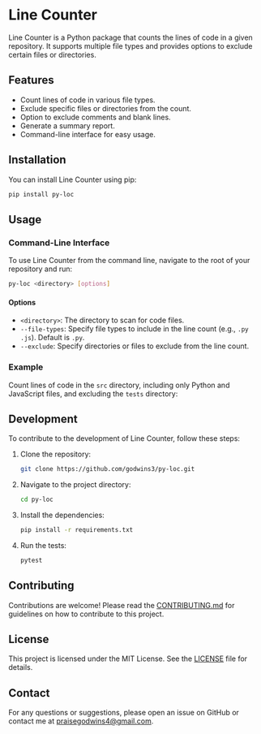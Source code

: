 # Line Counter

Line Counter is a Python package that counts the lines of code in a given repository. It supports multiple file types and provides options to exclude certain files or directories.

## Features

- Count lines of code in various file types.
- Exclude specific files or directories from the count.
- Option to exclude comments and blank lines.
- Generate a summary report.
- Command-line interface for easy usage.

## Installation

You can install Line Counter using pip:

```bash
pip install py-loc
```

## Usage

### Command-Line Interface

To use Line Counter from the command line, navigate to the root of your repository and run:

```bash
py-loc <directory> [options]
```

#### Options

- `<directory>`: The directory to scan for code files.
- `--file-types`: Specify file types to include in the line count (e.g., `.py .js`). Default is `.py`.
- `--exclude`: Specify directories or files to exclude from the line count.

### Example

Count lines of code in the `src` directory, including only Python and JavaScript files, and excluding the `tests` directory:

## Development

To contribute to the development of Line Counter, follow these steps:

1. Clone the repository:

   ```bash
   git clone https://github.com/godwins3/py-loc.git
   ```

2. Navigate to the project directory:

   ```bash
   cd py-loc
   ```

3. Install the dependencies:

   ```bash
   pip install -r requirements.txt
   ```

4. Run the tests:

   ```bash
   pytest
   ```

## Contributing

Contributions are welcome! Please read the [CONTRIBUTING.md](CONTRIBUTING.md) for guidelines on how to contribute to this project.

## License

This project is licensed under the MIT License. See the [LICENSE](LICENSE) file for details.

## Contact

For any questions or suggestions, please open an issue on GitHub or contact me at [praisegodwins4@gmail.com](mailto:praisegodwins4@gmail.com).
